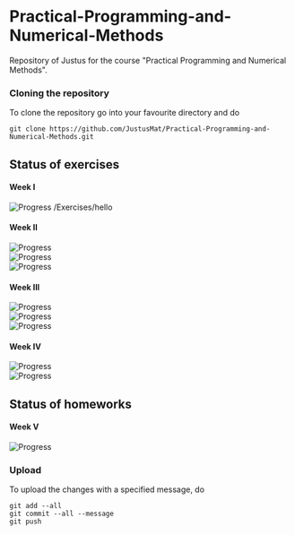 # Practical-Programming-and-Numerical-Methods
Repository of Justus for the course "Practical Programming and Numerical Methods".
### Cloning the repository
To clone the repository go into your favourite directory and do 
```
git clone https://github.com/JustusMat/Practical-Programming-and-Numerical-Methods.git
```

## Status of exercises
#### Week I
![Progress](https://progress-bar.dev/100/?title=/hello)  /Exercises/hello <br />
#### Week II
![Progress](https://progress-bar.dev/100/?title=/epsilon) <br />
![Progress](https://progress-bar.dev/100/?title=/math) <br />
![Progress](https://progress-bar.dev/100/?title=/vec) <br />
#### Week III
![Progress](https://progress-bar.dev/100/?title=/complex) <br />
![Progress](https://progress-bar.dev/100/?title=/generic_list) <br />
![Progress](https://progress-bar.dev/100/?title=/inputoutput) <br />
#### Week IV
![Progress](https://progress-bar.dev/100/?title=/multiprocessing) <br />
![Progress](https://progress-bar.dev/100/?title=/scientificplotting) <br />

## Status of homeworks
#### Week V
![Progress](https://progress-bar.dev/82/?title=/LinearEquations) <br />


### Upload
To upload the changes with a specified message, do
```
git add --all
git commit --all --message
git push 
```